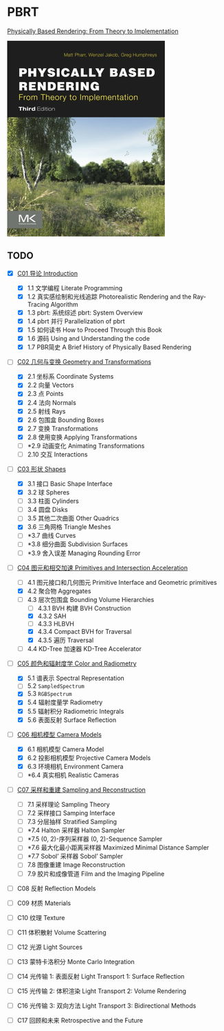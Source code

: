 # PBRT

[Physically Based Rendering: From Theory to Implementation](https://www.pbrt.org/) 

![bookcover](https://raw.githubusercontent.com/Ubpa/ImgBed/master/Note/CG/PBRT/bookcover.jpg)

## TODO

- [x] [C01 导论 Introduction](https://github.com/Ubpa/Note/blob/master/CG/PBRT/notes/C01.md) 
  - [x] 1.1 文学编程 Literate Programming
  - [x] 1.2 真实感绘制和光线追踪 Photorealistic Rendering and the Ray-Tracing Algorithm
  - [x] 1.3 pbrt: 系统综述 pbrt: System Overview
  - [x] 1.4 pbrt 并行 Parallelization of pbrt
  - [x] 1.5 如何读书 How to Proceed Through this Book
  - [x] 1.6 源码 Using and Understanding the code
  - [x] 1.7 PBR简史 A Brief History of Physically Based Rendering
- [ ] [C02 几何与变换 Geometry and Transformations](https://github.com/Ubpa/Note/blob/master/CG/PBRT/notes/C02.md) 
  - [x] 2.1 坐标系 Coordinate Systems
  - [x] 2.2 向量 Vectors
  - [x] 2.3 点 Points
  - [x] 2.4 法向 Normals
  - [x] 2.5 射线 Rays
  - [x] 2.6 包围盒 Bounding Boxes
  - [x] 2.7 变换 Transformations
  - [x] 2.8 使用变换 Applying Transformations
  - [ ] *2.9 动画变化 Animating Transformations
  - [ ] 2.10 交互 Interactions
- [ ] [C03 形状 Shapes](https://github.com/Ubpa/Note/blob/master/CG/PBRT/notes/C03.md) 
  - [x] 3.1 接口 Basic Shape Interface
  - [x] 3.2 球 Spheres
  - [ ] 3.3 柱面 Cylinders
  - [ ] 3.4 圆盘 Disks
  - [ ] 3.5 其他二次曲面 Other Quadrics
  - [x] 3.6 三角网格 Triangle Meshes
  - [ ] *3.7 曲线 Curves
  - [ ] *3.8 细分曲面 Subdivision Surfaces
  - [ ] *3.9 舍入误差 Managing Rounding Error
- [ ] [C04 图元和相交加速 Primitives and Intersection Acceleration](https://github.com/Ubpa/Note/blob/master/CG/PBRT/notes/C04.md) 
  - [ ] 4.1 图元接口和几何图元 Primitive Interface and Geometric primitives
  - [x] 4.2 聚合物 Aggregates
  - [ ] 4.3 层次包围盒 Bounding Volume Hierarchies
    - [ ] 4.3.1 BVH 构建 BVH Construction
    - [x] 4.3.2 SAH
    - [ ] 4.3.3 HLBVH
    - [x] 4.3.4 Compact BVH for Traversal
    - [x] 4.3.5 遍历 Traversal
  - [ ] 4.4 KD-Tree 加速器 KD-Tree Accelerator
- [ ] [C05 颜色和辐射度学 Color and Radiometry](https://github.com/Ubpa/Note/blob/master/CG/PBRT/notes/C05.md) 
  - [x] 5.1 谱表示 Spectral Representation
  - [ ] 5.2 `SampledSpectrum` 
  - [x] 5.3 `RGBSpectrum` 
  - [x] 5.4 辐射度量学 Radiometry
  - [x] 5.5 辐射积分 Radiometric Integrals
  - [x] 5.6 表面反射 Surface Reflection
- [ ] [C06 相机模型 Camera Models](https://github.com/Ubpa/Note/blob/master/CG/PBRT/notes/C06.md) 
  - [x] 6.1 相机模型 Camera Model
  - [x] 6.2 投影相机模型 Projective Camera Models
  - [x] 6.3 环境相机 Environment Camera
  - [ ] *6.4 真实相机 Realistic Cameras
- [ ] [C07 采样和重建 Sampling and Reconstruction](https://github.com/Ubpa/Note/blob/master/CG/PBRT/notes/C07.md) 
  - [ ] 7.1 采样理论 Sampling Theory
  - [ ] 7.2 采样接口 Samping Interface
  - [ ] 7.3 分层抽样 Stratified Sampling
  - [ ] *7.4 Halton 采样器 Halton Sampler
  - [ ] *7.5 (0, 2)-序列采样器 (0, 2)-Sequence Sampler
  - [ ] *7.6 最大化最小距离采样器 Maximized Minimal Distance Sampler
  - [ ] *7.7 Sobol’ 采样器 Sobol’ Sampler
  - [ ] 7.8 图像重建 Image Reconstruction
  - [ ] 7.9 胶片和成像管道 Film and the Imaging Pipeline
- [ ] C08 反射 Reflection Models
- [ ] C09 材质 Materials
- [ ] C10 纹理 Texture
- [ ] C11 体积散射 Volume Scattering
- [ ] C12 光源 Light Sources
- [ ] C13 蒙特卡洛积分 Monte Carlo Integration
- [ ] C14 光传输 1: 表面反射 Light Transport 1: Surface Reflection
- [ ] C15 光传输 2: 体积渲染 Light Transport 2: Volume Rendering
- [ ] C16 光传输 3: 双向方法 Light Transport 3: Bidirectional Methods
- [ ] C17 回顾和未来 Retrospective and the Future

